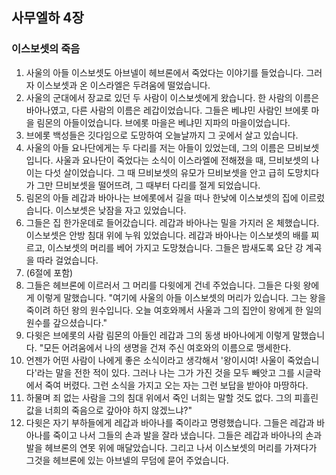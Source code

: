 ## 사무엘하 4장

### 이스보셋의 죽음
1. 사울의 아들 이스보셋도 아브넬이 헤브론에서 죽었다는 이야기를 들었습니다. 그러자 이스보셋과 온 이스라엘은 두려움에 떨었습니다.
2. 사울의 군대에서 장교로 있던 두 사람이 이스보셋에게 왔습니다. 한 사람의 이름은 바아나였고, 다른 사람의 이름은 레갑이었습니다. 그들은 베냐민 사람인 브에롯 마을 림몬의 아들이었습니다. 브에롯 마을은 베냐민 지파의 마을이었습니다.
3. 브에롯 백성들은 깃다임으로 도망하여 오늘날까지 그 곳에서 살고 있습니다.
4. 사울의 아들 요나단에게는 두 다리를 저는 아들이 있었는데, 그의 이름은 므비보셋입니다. 사울과 요나단이 죽었다는 소식이 이스라엘에 전해졌을 때, 므비보셋의 나이는 다섯 살이었습니다. 그 때 므비보셋의 유모가 므비보셋을 안고 급히 도망치다가 그만 므비보셋을 떨어뜨려, 그 때부터 다리를 절게 되었습니다.
5. 림몬의 아들 레갑과 바아나는 브에롯에서 길을 떠나 한낮에 이스보셋의 집에 이르렀습니다. 이스보셋은 낮잠을 자고 있었습니다.
6. 그들은 집 한가운데로 들어갔습니다. 레갑과 바아나는 밀을 가지러 온 체했습니다. 이스보셋은 안방 침대 위에 누워 있었습니다. 레갑과 바아나는 이스보셋의 배를 찌르고, 이스보셋의 머리를 베어 가지고 도망쳤습니다. 그들은 밤새도록 요단 강 계곡을 따라 걸었습니다.
7. (6절에 포함)
8. 그들은 헤브론에 이르러서 그 머리를 다윗에게 건네 주었습니다. 그들은 다윗 왕에게 이렇게 말했습니다. "여기에 사울의 아들 이스보셋의 머리가 있습니다. 그는 왕을 죽이려 하던 왕의 원수입니다. 오늘 여호와께서 사울과 그의 집안이 왕에게 한 일의 원수를 갚으셨습니다."
9. 다윗은 브에롯의 사람 림몬의 아들인 레갑과 그의 동생 바아나에게 이렇게 말했습니다. "모든 어려움에서 나의 생명을 건져 주신 여호와의 이름으로 맹세한다.
10. 언젠가 어떤 사람이 나에게 좋은 소식이라고 생각해서 '왕이시여! 사울이 죽었습니다'라는 말을 전한 적이 있다. 그러나 나는 그가 가진 것을 모두 빼앗고 그를 시글락에서 죽여 버렸다. 그런 소식을 가지고 오는 자는 그런 보답을 받아야 마땅하다.
11. 하물며 죄 없는 사람을 그의 침대 위에서 죽인 너희는 말할 것도 없다. 그의 피흘린 값을 너희의 죽음으로 갚아야 하지 않겠느냐?"
12. 다윗은 자기 부하들에게 레갑과 바아나를 죽이라고 명령했습니다. 그들은 레갑과 바아나를 죽이고 나서 그들의 손과 발을 잘라 냈습니다. 그들은 레갑과 바아나의 손과 발을 헤브론의 연못 위에 매달았습니다. 그리고 나서 이스보셋의 머리를 가져다가 그것을 헤브론에 있는 아브넬의 무덤에 묻어 주었습니다.